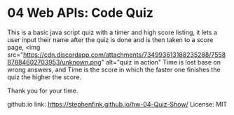 # 04 Web APIs: Code Quiz
This is a basic java script quiz with a timer and high score listing,
it lets a user input their name after the quiz is done and is then taken to a score page, 
<img src="https://cdn.discordapp.com/attachments/734993613188235288/755887884602703953/unknown.png" alt="quiz in action"
Time is lost base on wrong answers, and Time is the score in which the faster one finishes the quiz the higher the score.

Thank you for your time.

github.io link: https://stephenfink.github.io/hw-04-Quiz-Show/
License: MIT
